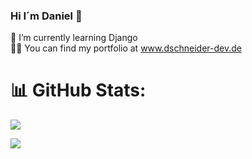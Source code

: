 ### Hi I´m Daniel 👋

<!--
**DanielSchn/DanielSchn** is a ✨ _special_ ✨ repository because its `README.md` (this file) appears on your GitHub profile.

Here are some ideas to get you started:

- 🔭 I’m currently working on ...
- 🌱 I’m currently learning ...
- 👯 I’m looking to collaborate on ...
- 🤔 I’m looking for help with ...
- 💬 Ask me about ...
- 📫 How to reach me: ...
- 😄 Pronouns: ...
- ⚡ Fun fact: ...
-->

🌱 I’m currently learning Django<br>
👨‍💻 You can find my portfolio at www.dschneider-dev.de

# 📊 GitHub Stats:
[![](https://github-readme-stats.vercel.app/api/top-langs/?username=DanielSchn&theme=dark&hide_border=false&include_all_commits=false&count_private=true&layout=compact)](https://github.com/DanielSchn)

[![](https://github-readme-stats.vercel.app/api?username=DanielSchn&show_icons=true&theme=dark&locale=en)](https://github.com/DanielSchn)

<!-- [![](https://github-readme-streak-stats.herokuapp.com/?user=DanielSchn&theme=dark)](https://github.com/DanielSchn) -->
